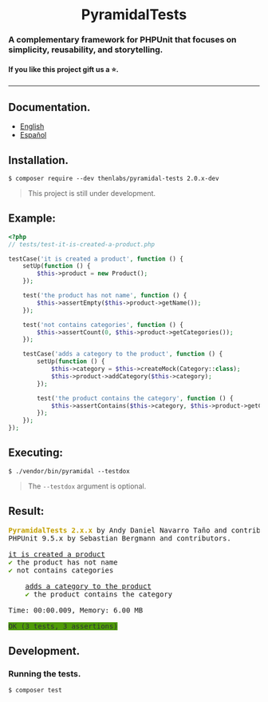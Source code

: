 
<h1 align="center">PyramidalTests</h1>

### A complementary framework for PHPUnit that focuses on simplicity, reusability, and storytelling.

#### If you like this project gift us a ⭐.

<hr />

## Documentation.

- [English](https://pyramidal-tests.thenlabs.org/en/docs)
- [Español](https://pyramidal-tests.thenlabs.org/es/docs)

## Installation.

    $ composer require --dev thenlabs/pyramidal-tests 2.0.x-dev

>This project is still under development.

## Example:

```php
<?php
// tests/test-it-is-created-a-product.php

testCase('it is created a product', function () {
    setUp(function () {
        $this->product = new Product();
    });

    test('the product has not name', function () {
        $this->assertEmpty($this->product->getName());
    });

    test('not contains categories', function () {
        $this->assertCount(0, $this->product->getCategories());
    });

    testCase('adds a category to the product', function () {
        setUp(function () {
            $this->category = $this->createMock(Category::class);
            $this->product->addCategory($this->category);
        });

        test('the product contains the category', function () {
            $this->assertContains($this->category, $this->product->getCategories());
        });
    });
});
```

## Executing:

    $ ./vendor/bin/pyramidal --testdox

>The `--testdox` argument is optional.

## Result:

<pre class="text-white p-2">
<font color="#C4A000"><b>PyramidalTests 2.x.x</b></font> by Andy Daniel Navarro Taño and contributors.
PHPUnit 9.5.x by Sebastian Bergmann and contributors.

<u style="text-decoration-style:single">it is created a product</u>
<font color="#4E9A06">✔</font> the product has not name
<font color="#4E9A06">✔</font> not contains categories

    <u style="text-decoration-style:single">adds a category to the product</u>
    <font color="#4E9A06">✔</font> the product contains the category

Time: 00:00.009, Memory: 6.00 MB

<span style="background-color:#4E9A06"><font color="#2E3436">OK (3 tests, 3 assertions)</font></span>
</pre>

## Development.

### Running the tests.

    $ composer test
